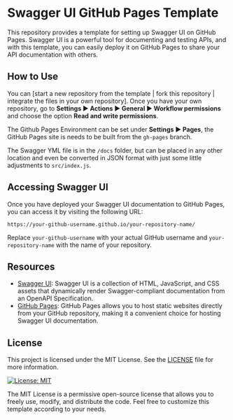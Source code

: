 # Swagger UI GitHub Pages Template 
This repository provides a template for setting up Swagger UI on GitHub Pages.
Swagger UI is a powerful tool for documenting and testing APIs, and with this template,
you can easily deploy it on GitHub Pages to share your API documentation with others.

## How to Use
You can [start a new repository from the template | fork this repository | integrate the files in your own repository]. Once you have your own repository, go to __Settings ► Actions ► General ► Workflow permissions__ and choose the option __Read and write permissions__.  

The Github Pages Environment can be set under __Settings ► Pages__, the GitHub Pages site is needs to be built from the `gh-pages` branch.  

The Swagger YML file is in the `/docs` folder, but can be placed in any other location and even be converted in JSON format with just some little adjustments to `src/index.js`.

## Accessing Swagger UI

Once you have deployed your Swagger UI documentation to GitHub Pages, you can access it by visiting the following URL:

```
https://your-github-username.github.io/your-repository-name/
```

Replace `your-github-username` with your actual GitHub username and `your-repository-name` with the name of your repository.

## Resources

- [Swagger UI](https://swagger.io/tools/swagger-ui/): Swagger UI is a collection of HTML, JavaScript,
and CSS assets that dynamically render Swagger-compliant documentation from an OpenAPI Specification.
- [GitHub Pages](https://pages.github.com/): GitHub Pages allows you to host static websites directly
from your GitHub repository, making it a convenient choice for hosting Swagger UI documentation.

## License

This project is licensed under the MIT License. See the [LICENSE](LICENSE) file for more information.

[![License: MIT](https://img.shields.io/badge/License-MIT-yellow.svg)](https://opensource.org/licenses/MIT)

The MIT License is a permissive open-source license that allows you to freely use, modify, and distribute the code. Feel free to customize this template according to your needs.

